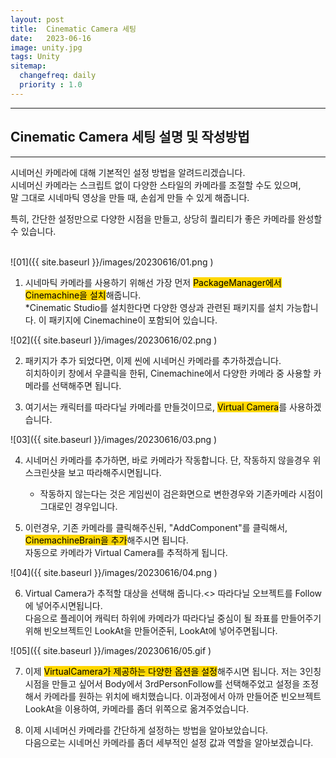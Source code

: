 ```yaml
---
layout: post
title:  Cinematic Camera 세팅
date:   2023-06-16
image: unity.jpg
tags: Unity
sitemap:
  changefreq: daily
  priority : 1.0
---
```




---
## Cinematic Camera 세팅 설명 및 작성방법
---

시네머신 카메라에 대해 기본적인 설정 방법을 알려드리겠습니다.<br> 
시네머신 카메라는 스크립트 없이 다양한 스타일의 카메라를 조절할 수도 있으며,<br> 
말 그대로 시네마틱 영상을 만들 때, 손쉽게 만들 수 있게 해줍니다.<br> 

특히, 간단한 설정만으로 다양한 시점을 만들고, 상당히 퀄리티가 좋은 카메라를 완성할 수 있습니다.<br> 

<br>
![01]({{ site.baseurl }}/images/20230616/01.png )
<br>

1. 시네마틱 카메라를 사용하기 위해선 가장 먼저 <mark style='background-color: #ffd700'> PackageManager에서 Cinemachine을 설치</mark>해줍니다.<br> *Cinematic Studio를 설치한다면 다양한 영상과 관련된 패키지를 설치 가능합니다. 이 패키지에 Cinemachine이 포함되어 있습니다.<br>

![02]({{ site.baseurl }}/images/20230616/02.png )

2. 패키지가 추가 되었다면, 이제 씬에 시네머신 카메라를 추가하겠습니다.<br> 히치하이키 창에서 우클릭을 한뒤, Cinemachine에서 다양한 카메라 중 사용할 카메라를 선택해주면 됩니다.<br> 

3. 여기서는 캐릭터를 따라다닐 카메라를 만들것이므로, <mark style='background-color: #ffd700'> Virtual Camera</mark>를 사용하겠습니다.<br> 

![03]({{ site.baseurl }}/images/20230616/03.png )

4. 시네머신 카메라를 추가하면, 바로 카메라가 작동합니다. 단, 작동하지 않을경우 위 스크린샷을 보고 따라해주시면됩니다.
    - 작동하지 않는다는 것은 게임씬이 검은화면으로 변한경우와 기존카메라 시점이 그대로인 경우입니다.<br> 

5. 이런경우, 기존 카메라를 클릭해주신뒤, "AddComponent"를 클릭해서, <mark style='background-color: #ffd700'> CinemachineBrain을 추가</mark>해주시면 됩니다.<br> 자동으로 카메라가 Virtual Camera를 추적하게 됩니다. <br> 

![04]({{ site.baseurl }}/images/20230616/04.png )

6. Virtual Camera가 추적할 대상을 선택해 줍니다.<> 따라다닐 오브젝트를 Follow에 넣어주시면됩니다.<br> 다음으로 플레이어 캐릭터 하위에 카메라가 따라다닐 중심이 될 좌표를 만들어주기 위해 빈오브젝트인 LookAt을 만들어준뒤, LookAt에 넣어주면됩니다.<br> 

![05]({{ site.baseurl }}/images/20230616/05.gif )

7. 이제 <mark style='background-color: #ffd700'> VirtualCamera가 제공하는 다양한 옵션을 설정</mark>해주시면 됩니다. 저는 3인칭시점을 만들고 싶어서 Body에서 3rdPersonFollow를 선택해주었고 설정을 조정해서 카메라를 원하는 위치에 배치했습니다. 이과정에서 아까 만들어준 빈오브젝트 LookAt을 이용하여, 카메라를 좀더 위쪽으로 옮겨주었습니다.<br> 

8. 이제 시네머신 카메라를 간단하게 설정하는 방법을 알아보았습니다.<br> 다음으로는 시네머신 카메라를 좀더 세부적인 설정 값과 역할을 알아보겠습니다.